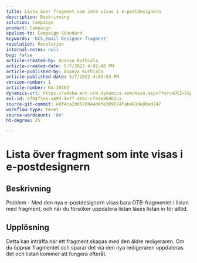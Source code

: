 ```yaml
---
title: Lista över fragment som inte visas i e-postdesignern
description: Beskrivning
solution: Campaign
product: Campaign
applies-to: Campaign Standard
keywords: 'KCS,Email Designer fragment'
resolution: Resolution
internal-notes: null
bug: false
article-created-by: Ananya Kuthiala
article-created-date: 5/7/2022 4:02:48 PM
article-published-by: Ananya Kuthiala
article-published-date: 5/7/2022 4:03:53 PM
version-number: 1
article-number: KA-19402
dynamics-url: https://adobe-ent.crm.dynamics.com/main.aspx?forceUCI=1&pagetype=entityrecord&etn=knowledgearticle&id=36b31c1e-1fce-ec11-a7b5-0022480a8e40
exl-id: ef94f5e6-a493-4eff-ab6c-cf4de868b1ca
source-git-commit: e8f4ca2dd578944d4fe399074fab461de88ad247
workflow-type: tm+mt
source-wordcount: '84'
ht-degree: 2%

---
```


# Lista över fragment som inte visas i e-postdesignern

## Beskrivning

Problem - Med den nya e-postdesignern visas bara OTB-fragmentet i listan med fragment, och när du försöker uppdatera listan läses listan in för alltid.

## Upplösning


Detta kan inträffa när ett fragment skapas med den äldre redigeraren. Om du öppnar fragmentet och sparar det via den nya redigeraren uppdateras det och listan kommer att fungera efteråt.
